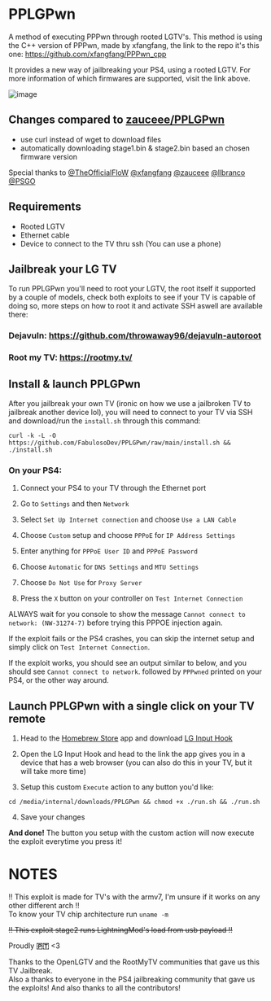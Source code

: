 # PPLGPwn
A method of executing PPPwn through rooted LGTV's.
This method is using the C++ version of PPPwn, made by xfangfang, the link to the repo it's this one:
https://github.com/xfangfang/PPPwn_cpp

It provides a new way of jailbreaking your PS4, using a rooted LGTV.
For more information of which firmwares are supported, visit the link above.

![image](https://github.com/zauceee/PPLGPwn/assets/37784801/068d16b5-051e-4f22-bdf7-b0e3b46e6590)

## Changes compared to [zauceee/PPLGPwn](https://github.com/zauceee/PPLGPwn)
- use curl instead of wget to download files
- automatically downloading stage1.bin & stage2.bin based an chosen firmware version

Special thanks to [@TheOfficialFloW](https://github.com/TheOfficialFloW) [@xfangfang](https://github.com/xfangfang) [@zauceee](https://github.com/zauceee) [@llbranco](https://github.com/llbranco) [@PSGO](https://github.com/PSGO)

## Requirements
- Rooted LGTV
- Ethernet cable
- Device to connect to the TV thru ssh (You can use a phone)

## Jailbreak your LG TV

To run PPLGPwn you'll need to root your LGTV, the root itself it supported by a couple of models, check both exploits to see if your TV is capable of doing so, more steps on how to root it and activate SSH aswell are available there:
### Dejavuln: https://github.com/throwaway96/dejavuln-autoroot
### Root my TV: https://rootmy.tv/

## Install & launch PPLGPwn

After you jailbreak your own TV (ironic on how we use a jailbroken TV to jailbreak another device lol), you will need to connect to your TV via SSH and download/run the ```install.sh``` through this command:

```
curl -k -L -O https://github.com/FabulosoDev/PPLGPwn/raw/main/install.sh && ./install.sh
```

### On your PS4:
1. Connect your PS4 to your TV through the Ethernet port

2. Go to ```Settings``` and then ```Network```

3. Select ```Set Up Internet connection``` and choose ```Use a LAN Cable```

4. Choose ```Custom``` setup and choose ```PPPoE``` for ```IP Address Settings```

5. Enter anything for ```PPPoE User ID``` and ```PPPoE Password```

6. Choose ```Automatic``` for ```DNS Settings``` and ```MTU Settings```

7. Choose ```Do Not Use``` for ```Proxy Server```

8. Press the ```X``` button on your controller on ```Test Internet Connection```

ALWAYS wait for you console to show the message ```Cannot connect to network: (NW-31274-7)``` before trying this PPPOE injection again.

If the exploit fails or the PS4 crashes, you can skip the internet setup and simply click on ```Test Internet Connection```.

If the exploit works, you should see an output similar to below, and you should see ```Cannot connect to network```. followed by ```PPPwned``` printed on your PS4, or the other way around.

## Launch PPLGPwn with a single click on your TV remote
1. Head to the [Homebrew Store](https://www.webosbrew.org/) app and download [LG Input Hook](https://repo.webosbrew.org/apps/org.webosbrew.inputhook/)

2. Open the LG Input Hook and head to the link the app gives you in a device that has a web browser (you can also do this in your TV, but it will take more time)

3. Setup this custom ```Execute``` action to any button you'd like:

```
cd /media/internal/downloads/PPLGPwn && chmod +x ./run.sh && ./run.sh
```   

4. Save your changes

**And done!** The button you setup with the custom action will now execute the exploit everytime you press it!

# NOTES
!! This exploit is made for TV's with the armv7, I'm unsure if it works on any other different arch !!  
To know your TV chip architecture run ```uname -m```

~~!! This exploit stage2 runs LightningMod's load from usb payload !!~~

Proudly **🇵🇹** <3

Thanks to the OpenLGTV and the RootMyTV communities that gave us this TV Jailbreak.  
Also a thanks to everyone in the PS4 jailbreaking community that gave us the exploits!
And also thanks to all the contributors!
